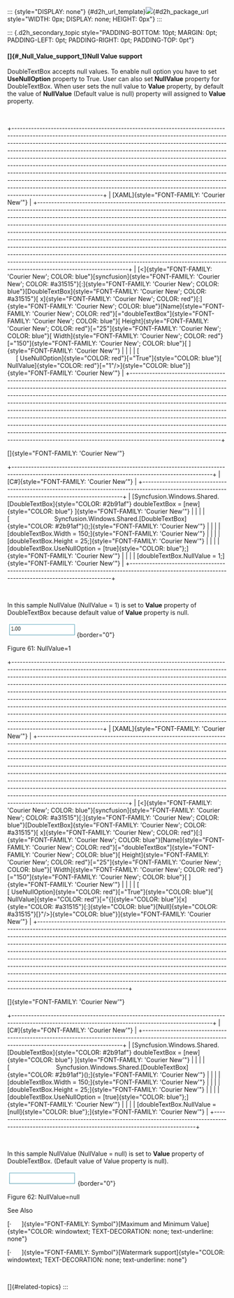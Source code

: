 ::: {style="DISPLAY: none"}
[](ms-xhelp:///?Id=d2h_url_template){#d2h_url_template}![](!package_url!){#d2h_package_url style="WIDTH: 0px; DISPLAY: none; HEIGHT: 0px"}
:::

::: {.d2h_secondary_topic style="PADDING-BOTTOM: 10pt; MARGIN: 0pt; PADDING-LEFT: 0pt; PADDING-RIGHT: 0pt; PADDING-TOP: 0pt"}
#### []{#_Null_Value_support_1}Null Value support

DoubleTextBox accepts null values. To enable null option you have to set **UseNullOption** property to True. User can also set **NullValue** property for DoubleTextBox. When user sets the null value to **Value** property, by default the value of **NullValue** (Default value is null) property will assigned to **Value** property.

 

+--------------------------------------------------------------------------------------------------------------------------------------------------------------------------------------------------------------------------------------------------------------------------------------------------------------------------------------------------------------------------------------------------------------------------------------------------------------------------------------------------------------------------------------------------------------------------------------------------------------------------------------------------------------------------------------------------------------------------------------------------------------+
| [XAML]{style="FONT-FAMILY: 'Courier New'"}                                                                                                                                                                                                                                                                                                                                                                                                                                                                                                                                                                                                                                                                                                                   |
+--------------------------------------------------------------------------------------------------------------------------------------------------------------------------------------------------------------------------------------------------------------------------------------------------------------------------------------------------------------------------------------------------------------------------------------------------------------------------------------------------------------------------------------------------------------------------------------------------------------------------------------------------------------------------------------------------------------------------------------------------------------+
| [\<]{style="FONT-FAMILY: 'Courier New'; COLOR: blue"}[syncfusion]{style="FONT-FAMILY: 'Courier New'; COLOR: #a31515"}[:]{style="FONT-FAMILY: 'Courier New'; COLOR: blue"}[DoubleTextBox]{style="FONT-FAMILY: 'Courier New'; COLOR: #a31515"}[ x]{style="FONT-FAMILY: 'Courier New'; COLOR: red"}[:]{style="FONT-FAMILY: 'Courier New'; COLOR: blue"}[Name]{style="FONT-FAMILY: 'Courier New'; COLOR: red"}[=\"doubleTextBox\"]{style="FONT-FAMILY: 'Courier New'; COLOR: blue"}[ Height]{style="FONT-FAMILY: 'Courier New'; COLOR: red"}[=\"25\"]{style="FONT-FAMILY: 'Courier New'; COLOR: blue"}[ Width]{style="FONT-FAMILY: 'Courier New'; COLOR: red"}[=\"150\"]{style="FONT-FAMILY: 'Courier New'; COLOR: blue"}[ ]{style="FONT-FAMILY: 'Courier New'"} |
|                                                                                                                                                                                                                                                                                                                                                                                                                                                                                                                                                                                                                                                                                                                                                              |
| [                           [ UseNullOption]{style="COLOR: red"}[=\"True\"]{style="COLOR: blue"}[ NullValue]{style="COLOR: red"}[=\"1\"/\>]{style="COLOR: blue"}]{style="FONT-FAMILY: 'Courier New'"}                                                                                                                                                                                                                                                                                                                                                                                                                                                                                                                                                        |
+--------------------------------------------------------------------------------------------------------------------------------------------------------------------------------------------------------------------------------------------------------------------------------------------------------------------------------------------------------------------------------------------------------------------------------------------------------------------------------------------------------------------------------------------------------------------------------------------------------------------------------------------------------------------------------------------------------------------------------------------------------------+

[]{style="FONT-FAMILY: 'Courier New'"} 

+-----------------------------------------------------------------------------------------------------------------------------------------------------+
| [C#]{style="FONT-FAMILY: 'Courier New'"}                                                                                                            |
+-----------------------------------------------------------------------------------------------------------------------------------------------------+
| [Syncfusion.Windows.Shared.[DoubleTextBox]{style="COLOR: #2b91af"} doubleTextBox = [new]{style="COLOR: blue"} ]{style="FONT-FAMILY: 'Courier New'"} |
|                                                                                                                                                     |
| [                          Syncfusion.Windows.Shared.[DoubleTextBox]{style="COLOR: #2b91af"}();]{style="FONT-FAMILY: 'Courier New'"}                |
|                                                                                                                                                     |
| [doubleTextBox.Width = 150;]{style="FONT-FAMILY: 'Courier New'"}                                                                                    |
|                                                                                                                                                     |
| [doubleTextBox.Height = 25;]{style="FONT-FAMILY: 'Courier New'"}                                                                                    |
|                                                                                                                                                     |
| [doubleTextBox.UseNullOption = [true]{style="COLOR: blue"};]{style="FONT-FAMILY: 'Courier New'"}                                                    |
|                                                                                                                                                     |
| [doubleTextBox.NullValue = 1;]{style="FONT-FAMILY: 'Courier New'"}                                                                                  |
+-----------------------------------------------------------------------------------------------------------------------------------------------------+

 

In this sample NullValue (NullValue = 1) is set to **Value** property of DoubleTextBox because default value of **Value** property is null.

![](../ImagesExt/image261_64.png){border="0"}

Figure 61: NullValue=1

+--------------------------------------------------------------------------------------------------------------------------------------------------------------------------------------------------------------------------------------------------------------------------------------------------------------------------------------------------------------------------------------------------------------------------------------------------------------------------------------------------------------------------------------------------------------------------------------------------------------------------------------------------------------------------------------------------------------------------------------------------------------+
| [XAML]{style="FONT-FAMILY: 'Courier New'"}                                                                                                                                                                                                                                                                                                                                                                                                                                                                                                                                                                                                                                                                                                                   |
+--------------------------------------------------------------------------------------------------------------------------------------------------------------------------------------------------------------------------------------------------------------------------------------------------------------------------------------------------------------------------------------------------------------------------------------------------------------------------------------------------------------------------------------------------------------------------------------------------------------------------------------------------------------------------------------------------------------------------------------------------------------+
| [\<]{style="FONT-FAMILY: 'Courier New'; COLOR: blue"}[syncfusion]{style="FONT-FAMILY: 'Courier New'; COLOR: #a31515"}[:]{style="FONT-FAMILY: 'Courier New'; COLOR: blue"}[DoubleTextBox]{style="FONT-FAMILY: 'Courier New'; COLOR: #a31515"}[ x]{style="FONT-FAMILY: 'Courier New'; COLOR: red"}[:]{style="FONT-FAMILY: 'Courier New'; COLOR: blue"}[Name]{style="FONT-FAMILY: 'Courier New'; COLOR: red"}[=\"doubleTextBox\"]{style="FONT-FAMILY: 'Courier New'; COLOR: blue"}[ Height]{style="FONT-FAMILY: 'Courier New'; COLOR: red"}[=\"25\"]{style="FONT-FAMILY: 'Courier New'; COLOR: blue"}[ Width]{style="FONT-FAMILY: 'Courier New'; COLOR: red"}[=\"150\"]{style="FONT-FAMILY: 'Courier New'; COLOR: blue"}[ ]{style="FONT-FAMILY: 'Courier New'"} |
|                                                                                                                                                                                                                                                                                                                                                                                                                                                                                                                                                                                                                                                                                                                                                              |
| [                           [ UseNullOption]{style="COLOR: red"}[=\"True\"]{style="COLOR: blue"}[ NullValue]{style="COLOR: red"}[=\"{]{style="COLOR: blue"}[x]{style="COLOR: #a31515"}[:]{style="COLOR: blue"}[Null]{style="COLOR: #a31515"}[}\"/\>]{style="COLOR: blue"}]{style="FONT-FAMILY: 'Courier New'"}                                                                                                                                                                                                                                                                                                                                                                                                                                               |
+--------------------------------------------------------------------------------------------------------------------------------------------------------------------------------------------------------------------------------------------------------------------------------------------------------------------------------------------------------------------------------------------------------------------------------------------------------------------------------------------------------------------------------------------------------------------------------------------------------------------------------------------------------------------------------------------------------------------------------------------------------------+

[]{style="FONT-FAMILY: 'Courier New'"} 

+-----------------------------------------------------------------------------------------------------------------------------------------------------+
| [C#]{style="FONT-FAMILY: 'Courier New'"}                                                                                                            |
+-----------------------------------------------------------------------------------------------------------------------------------------------------+
| [Syncfusion.Windows.Shared.[DoubleTextBox]{style="COLOR: #2b91af"} doubleTextBox = [new]{style="COLOR: blue"} ]{style="FONT-FAMILY: 'Courier New'"} |
|                                                                                                                                                     |
| [                           Syncfusion.Windows.Shared.[DoubleTextBox]{style="COLOR: #2b91af"}();]{style="FONT-FAMILY: 'Courier New'"}               |
|                                                                                                                                                     |
| [doubleTextBox.Width = 150;]{style="FONT-FAMILY: 'Courier New'"}                                                                                    |
|                                                                                                                                                     |
| [doubleTextBox.Height = 25;]{style="FONT-FAMILY: 'Courier New'"}                                                                                    |
|                                                                                                                                                     |
| [doubleTextBox.UseNullOption = [true]{style="COLOR: blue"};]{style="FONT-FAMILY: 'Courier New'"}                                                    |
|                                                                                                                                                     |
| [doubleTextBox.NullValue = [null]{style="COLOR: blue"};]{style="FONT-FAMILY: 'Courier New'"}                                                        |
+-----------------------------------------------------------------------------------------------------------------------------------------------------+

 

In this sample NullValue (NullValue = null) is set to **Value** property of DoubleTextBox. (Default value of Value property is null).

![](../ImagesExt/image261_65.png){border="0"}

Figure 62: NullValue=null

See Also

[·      ]{style="FONT-FAMILY: Symbol"}[Maximum and Minimum Value]{style="COLOR: windowtext; TEXT-DECORATION: none; text-underline: none"}

[·      ]{style="FONT-FAMILY: Symbol"}[Watermark support]{style="COLOR: windowtext; TEXT-DECORATION: none; text-underline: none"}

 

[]{#related-topics}
:::
